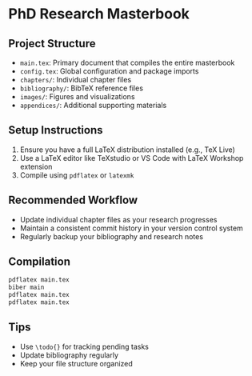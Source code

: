 # PhD Research Masterbook

## Project Structure
- `main.tex`: Primary document that compiles the entire masterbook
- `config.tex`: Global configuration and package imports
- `chapters/`: Individual chapter files
- `bibliography/`: BibTeX reference files
- `images/`: Figures and visualizations
- `appendices/`: Additional supporting materials

## Setup Instructions
1. Ensure you have a full LaTeX distribution installed (e.g., TeX Live)
2. Use a LaTeX editor like TeXstudio or VS Code with LaTeX Workshop extension
3. Compile using `pdflatex` or `latexmk`

## Recommended Workflow
- Update individual chapter files as your research progresses
- Maintain a consistent commit history in your version control system
- Regularly backup your bibliography and research notes

## Compilation
```bash
pdflatex main.tex
biber main
pdflatex main.tex
pdflatex main.tex
```

## Tips
- Use `\todo{}` for tracking pending tasks
- Update bibliography regularly
- Keep your file structure organized